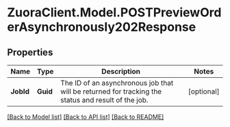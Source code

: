 # ZuoraClient.Model.POSTPreviewOrderAsynchronously202Response

## Properties

Name | Type | Description | Notes
------------ | ------------- | ------------- | -------------
**JobId** | **Guid** | The ID of an asynchronous job that will be returned for tracking the status and result of the job. | [optional] 

[[Back to Model list]](../README.md#documentation-for-models) [[Back to API list]](../README.md#documentation-for-api-endpoints) [[Back to README]](../README.md)

